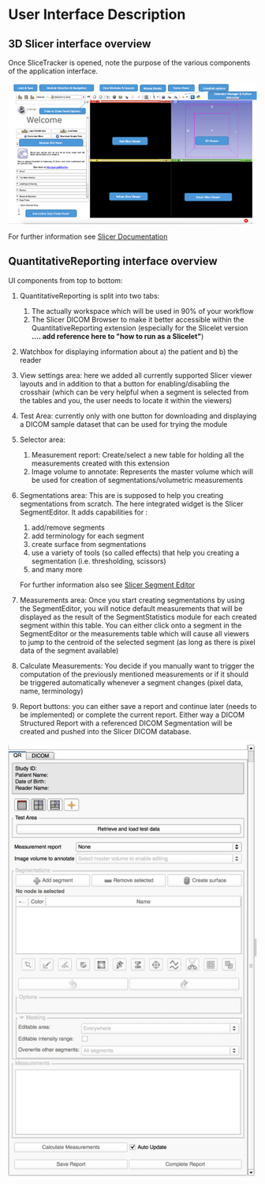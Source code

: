 # User Interface Description

## 3D Slicer interface overview

Once SliceTracker is opened, note the purpose of the various components of the application interface.

![](../screenshots/Slicer4ApplicationGUIMap.jpg)

For further information see [Slicer Documentation](https://www.slicer.org/wiki/Documentation/Nightly/SlicerApplication/MainApplicationGUI)

## QuantitativeReporting interface overview

UI components from top to bottom:

1. QuantitativeReporting is split into two tabs:
   1. The actually workspace which will be used in 90% of your workflow
   2. The Slicer DICOM Browser to make it better accessible within the QuantitativeReporting extension \(especially for the Slicelet version   **.... add reference here to "how to run as a Slicelet"**\)
2. Watchbox for displaying information about a\) the patient and b\) the reader
3. View settings area: here we added all currently supported Slicer viewer layouts and in addition to that a button for enabling/disabling the crosshair \(which can be very helpful when a segment is selected from the tables and you, the user needs to locate it within the viewers\)
4. Test Area: currently only with one button for downloading and displaying a DICOM sample dataset that can be used for trying the module
5. Selector area: 
   1. Measurement report: Create/select a new table for holding all the measurements created with this extension
   2. Image volume to annotate: Represents the master volume which will be used for creation of segmentations/volumetric measurements
6. Segmentations area: This are is supposed to help you creating segmentations from scratch. The here integrated widget is the Slicer SegmentEditor. It adds capabilities for :  
   1. add/remove segments  
   2. add terminology for each segment  
   3. create surface from segmentations  
   4. use a variety of tools \(so called effects\) that help you creating a segmentation \(i.e. thresholding, scissors\)  
   5. and many more

   For further information also see [Slicer Segment Editor](https://www.slicer.org/wiki/Documentation/Nightly/Modules/SegmentEditor)

7. Measurements area: Once you start creating segmentations by using the SegmentEditor, you will notice default measurements that will be displayed as the result of the SegmentStatistics module for each created segment within this table. You can either click onto a segment in the SegmentEditor or the measurements table which will cause all viewers to jump to the centroid of the selected segment \(as long as there is pixel data of the segment available\)

8. Calculate Measurements: You decide if you manually want to trigger the computation of the previously mentioned measurements or if it should be triggered automatically whenever a segment changes \(pixel data, name, terminology\)

9. Report buttons: you can either save a report and continue later \(needs to be implemented\) or complete the current report. Either way a DICOM Structured Report with a referenced DICOM Segmentation will be created and pushed into the Slicer DICOM database.

![Alt Text](../screenshots/user_interface.png)